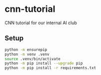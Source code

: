 # cnn-tutorial

CNN tutorial for our internal AI club

## Setup

```bash
python -m ensurepip
python -m venv .venv
source .venv/bin/activate
python -m pip install --upgrade pip
python -m pip install -r requirements.txt
```

